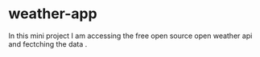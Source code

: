 # weather-app
In this mini project I am accessing the free open source open weather api and fectching the data .
